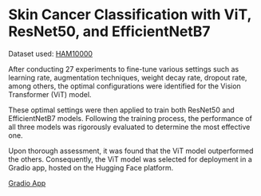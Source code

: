 # Skin Cancer Classification with ViT, ResNet50, and EfficientNetB7

Dataset used: [HAM10000](https://dataverse.harvard.edu/dataset.xhtml?persistentId=doi:10.7910/DVN/DBW86T)

After conducting 27 experiments to fine-tune various settings such as learning rate, augmentation techniques, weight decay rate, dropout rate, among others, the optimal configurations were identified for the Vision Transformer (ViT) model.

These optimal settings were then applied to train both ResNet50 and EfficientNetB7 models. Following the training process, the performance of all three models was rigorously evaluated to determine the most effective one.

Upon thorough assessment, it was found that the ViT model outperformed the others. Consequently, the ViT model was selected for deployment in a Gradio app, hosted on the Hugging Face platform.

[Gradio App](https://huggingface.co/spaces/sharren/skin-classification)

